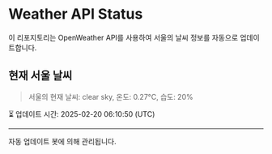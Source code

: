 
# Weather API Status

이 리포지토리는 OpenWeather API를 사용하여 서울의 날씨 정보를 자동으로 업데이트합니다.

## 현재 서울 날씨
> 서울의 현재 날씨: clear sky, 온도: 0.27°C, 습도: 20%

⏳ 업데이트 시간: 2025-02-20 06:10:50 (UTC)

---
자동 업데이트 봇에 의해 관리됩니다.
